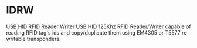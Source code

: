 # IDRW
USB HID RFID Reader Writer USB HID 125Khz RFID Reader/Writer capable of reading RFID tag's ids and copy/duplicate them using EM4305 or T5577 re-writable transponders.
